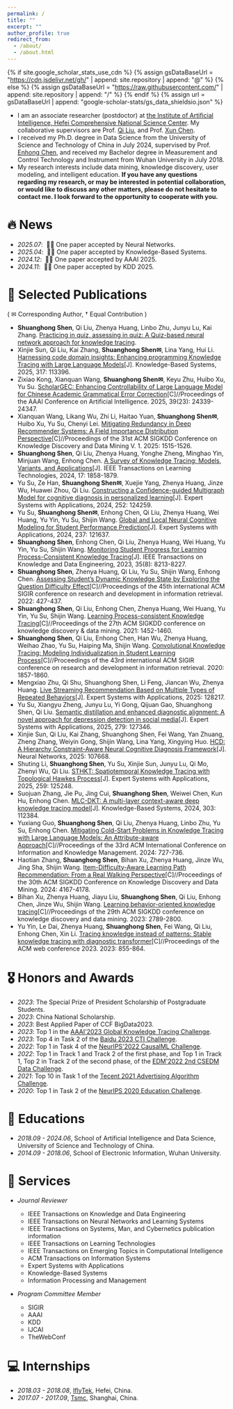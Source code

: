 ```yaml
---
permalink: /
title: ""
excerpt: ""
author_profile: true
redirect_from: 
  - /about/
  - /about.html
---
```


{% if site.google_scholar_stats_use_cdn %}
{% assign gsDataBaseUrl = "https://cdn.jsdelivr.net/gh/" | append: site.repository | append: "@" %}
{% else %}
{% assign gsDataBaseUrl = "https://raw.githubusercontent.com/" | append: site.repository | append: "/" %}
{% endif %}
{% assign url = gsDataBaseUrl | append: "google-scholar-stats/gs_data_shieldsio.json" %}

<span class='anchor' id='about-me'></span>

* I am an associate researcher (postdoctor) at [the Institute of Artificial Intelligence, Hefei Comprehensive National Science Center](https://iai.ustc.edu.cn/iai/index.html). My collaborative supervisors are Prof. [Qi Liu](http://staff.ustc.edu.cn/~qiliuql/), and Prof. [Xun Chen](http://staff.ustc.edu.cn/~xunchen/).
* I received my Ph.D. degree in Data Science from the University of Science and Technology of China in July 2024, supervised by Prof. [Enhong Chen](http://staff.ustc.edu.cn/~cheneh/),  and received my Bachelor degree in Measurement and Control Technology and Instrument from Wuhan University in July 2018. 
* My research interests include data mining, knowledge discovery, user modeling, and intelligent education. **If you have any questions regarding my research, or may be interested in potential collaboration, or would like to discuss any other matters, please do not hesitate to contact me. I look forward to the opportunity to cooperate with you.**


# 🔥 News
- *2025.07*: &nbsp;🎉🎉 One paper accepted by Neural Networks.
- *2025.04*: &nbsp;🎉🎉 One paper accepted by Knowledge-Based Systems.
- *2024.12*: &nbsp;🎉🎉 One paper accepted by AAAI 2025.
- *2024.11*: &nbsp;🎉🎉 One paper accepted by KDD 2025. 

# 📝 Selected Publications 

( ✉ Corresponding Author, † Equal Contribution )
- **Shuanghong Shen**, Qi Liu, Zhenya Huang, Linbo Zhu, Junyu Lu, Kai Zhang. [Practicing in quiz, assessing in quiz: A Quiz-based neural network approach for knowledge tracing](https://www.sciencedirect.com/science/article/pii/S089360802500677X).
- Xinjie Sun, Qi Liu, Kai Zhang, **Shuanghong Shen✉**, Lina Yang, Hui Li. [Harnessing code domain insights: Enhancing programming Knowledge Tracing with Large Language Models](https://www.sciencedirect.com/science/article/pii/S0950705125004435)[J]. Knowledge-Based Systems, 2025, 317: 113396. 
- Zixiao Kong, Xianquan Wang, **Shuanghong Shen✉**, Keyu Zhu, Huibo Xu, Yu Su. [ScholarGEC: Enhancing Controllability of Large Language Model for Chinese Academic Grammatical Error Correction](https://ojs.aaai.org/index.php/AAAI/article/view/34611)[C]//Proceedings of the AAAI Conference on Artificial Intelligence. 2025, 39(23): 24339-24347.
- Xianquan Wang, Likang Wu, Zhi Li, Haitao Yuan, **Shuanghong Shen✉**, Huibo Xu, Yu Su, Chenyi Lei. [Mitigating Redundancy in Deep Recommender Systems: A Field Importance Distribution Perspective](https://dl.acm.org/doi/abs/10.1145/3690624.3709275)[C]//Proceedings of the 31st ACM SIGKDD Conference on Knowledge Discovery and Data Mining V. 1. 2025: 1515-1526.
- **Shuanghong Shen**, Qi Liu, Zhenya Huang, Yonghe Zheng, Minghao Yin, Minjuan Wang, Enhong Chen. [A Survey of Knowledge Tracing: Models, Variants, and Applications](https://ieeexplore.ieee.org/abstract/document/10494775)[J]. IEEE Transactions on Learning Technologies, 2024, 17: 1858-1879. 
- Yu Su, Ze Han, **Shuanghong Shen✉**, Xuejie Yang, Zhenya Huang, Jinze Wu, Huawei Zhou, Qi Liu. [Constructing a Confidence-guided Multigraph Model for cognitive diagnosis in personalized learning](https://www.sciencedirect.com/science/article/abs/pii/S0957417424011254)[J]. Expert Systems with Applications, 2024, 252: 124259. 
- Yu Su, **Shuanghong Shen✉**, Enhong Chen, Qi Liu, Zhenya Huang, Wei Huang, Yu Yin, Yu Su, Shijin Wang. [Global and Local Neural Cognitive Modeling for Student Performance Prediction](https://www.sciencedirect.com/science/article/abs/pii/S0957417423021395)[J]. Expert Systems with Applications, 2024, 237: 121637.
- **Shuanghong Shen**, Enhong Chen, Qi Liu, Zhenya Huang, Wei Huang, Yu Yin, Yu Su, Shijin Wang. [Monitoring Student Progress for Learning Process-Consistent Knowledge Tracing](https://ieeexplore.ieee.org/abstract/document/9950313)[J]. IEEE Transactions on Knowledge and Data Engineering, 2023, 35(8): 8213-8227.
- **Shuanghong Shen**, Zhenya Huang, Qi Liu, Yu Su, Shijin Wang, Enhong Chen. [Assessing Student’s Dynamic Knowledge State by Exploring the Question Difficulty Effect](https://dl.acm.org/doi/abs/10.1145/3477495.3531939)[C]//Proceedings of the 45th international ACM SIGIR conference on research and development in information retrieval. 2022: 427-437.
- **Shuanghong Shen**, Qi Liu, Enhong Chen, Zhenya Huang, Wei Huang, Yu Yin, Yu Su, Shijin Wang. [Learning Process-consistent Knowledge Tracing](https://dl.acm.org/doi/abs/10.1145/3447548.3467237)[C]//Proceedings of the 27th ACM SIGKDD conference on knowledge discovery & data mining. 2021: 1452-1460.
- **Shuanghong Shen**,  Qi Liu, Enhong Chen, Han Wu, Zhenya Huang, Weihao Zhao, Yu Su, Haiping Ma, Shijin Wang. [Convolutional Knowledge Tracing: Modeling Individualization in Student Learning Process](https://dl.acm.org/doi/abs/10.1145/3397271.3401288)[C]//Proceedings of the 43rd international ACM SIGIR conference on research and development in information retrieval. 2020: 1857-1860.
- Mengxiao Zhu, Qi Shu, Shuanghong Shen, Li Feng, Jiancan Wu, Zhenya Huang. [Live Streaming Recommendation Based on Multiple Types of Repeated Behaviors](https://www.sciencedirect.com/science/article/pii/S0957417425018378)[J]. Expert Systems with Applications, 2025: 128217.
- Yu Su, Xiangyu Zheng, Junyu Lu, Yi Gong, Qijuan Gao, Shuanghong Shen, Qi Liu. [Semantic distillation and enhanced diagnostic alignment: A novel approach for depression detection in social media](https://www.sciencedirect.com/science/article/pii/S0957417425009686)[J]. Expert Systems with Applications, 2025, 279: 127346.
- Xinjie Sun, Qi Liu, Kai Zhang, Shuanghong Shen, Fei Wang, Yan Zhuang, Zheng Zhang, Weiyin Gong, Shijin Wang, Lina Yang, Xingying Huo. [HCD: A Hierarchy Constraint-Aware Neural Cognitive Diagnosis Framework](https://www.sciencedirect.com/science/article/pii/S0893608025005489)[J]. Neural Networks, 2025: 107668.
- Shuting Li, **Shuanghong Shen**, Yu Su, Xinjie Sun, Junyu Lu, Qi Mo, Zhenyi Wu, Qi Liu. [STHKT: Spatiotemporal Knowledge Tracing with Topological Hawkes Process](https://www.sciencedirect.com/science/article/abs/pii/S0957417424021158)[J]. Expert Systems with Applications, 2025, 259: 125248.
- Suojuan Zhang, Jie Pu, Jing Cui, **Shuanghong Shen**, Weiwei Chen, Kun Hu, Enhong Chen. [MLC-DKT: A multi-layer context-aware deep knowledge tracing model](https://www.sciencedirect.com/science/article/abs/pii/S0950705124010189)[J]. Knowledge-Based Systems, 2024, 303: 112384.
- Yuxiang Guo, **Shuanghong Shen**, Qi Liu, Zhenya Huang, Linbo Zhu, Yu Su, Enhong Chen. [Mitigating Cold-Start Problems in Knowledge Tracing with Large Language Models: An Attribute-aware Approach](https://dl.acm.org/doi/abs/10.1145/3627673.3679664)[C]//Proceedings of the 33rd ACM International Conference on Information and Knowledge Management. 2024: 727-736.
- Haotian Zhang, **Shuanghong Shen**, Bihan Xu, Zhenya Huang, Jinze Wu, Jing Sha, Shijin Wang. [Item-Difficulty-Aware Learning Path Recommendation: From a Real Walking Perspective](https://dl.acm.org/doi/abs/10.1145/3637528.3671947)[C]//Proceedings of the 30th ACM SIGKDD Conference on Knowledge Discovery and Data Mining. 2024: 4167-4178.
- Bihan Xu, Zhenya Huang, Jiayu Liu, **Shuanghong Shen**, Qi Liu, Enhong Chen, Jinze Wu, Shijin Wang. [Learning behavior-oriented knowledge tracing](https://dl.acm.org/doi/abs/10.1145/3580305.3599407)[C]//Proceedings of the 29th ACM SIGKDD conference on knowledge discovery and data mining. 2023: 2789-2800.
- Yu Yin, Le Dai, Zhenya Huang, **Shuanghong Shen**, Fei Wang, Qi Liu, Enhong Chen, Xin Li. [Tracing knowledge instead of patterns: Stable knowledge tracing with diagnostic transformer](https://dl.acm.org/doi/abs/10.1145/3543507.3583255)[C]//Proceedings of the ACM web conference 2023. 2023: 855-864.


# 🎖 Honors and Awards
- *2023*: The Special Prize of President Scholarship of Postgraduate Students. 
- *2023*: China National Scholarship.
- *2023*: Best Applied Paper of CCF BigData2023.
- *2023*: Top 1 in the [AAAI'2023 Global Knowledge Tracing Challenge](https://ai4ed.cc/competitions/aaai2023competition).
- *2023*: Top 4 in Task 2 of the [Baidu 2023 CTI Challenge](https://aistudio.baidu.com/aistudio/projectdetail/6120125).
- *2022*: Top 1 in Task 4 of the [NeurIPS'2022 CausalML Challenge](https://eedi.com/projects/neurips-2022). 
- *2022*: Top 1 in Track 1 and Track 2 of the first phase, and Top 1 in Track 1, Top 2 in Track 2 of the second phase, of the [EDM'2022 2nd CSEDM Data Challenge](https://eedi.com/projects/neurips-2022).
- *2021*: Top 10 in Task 1 of the [Tecent 2021 Advertising Algorithm Challenge](https://algo.qq.com/).
- *2020*: Top 1 in Task 2 of the [NeurIPS 2020 Education Challenge](https://eedi.com/projects/neurips-education-challenge).


# 📖 Educations
- *2018.09 - 2024.06*, School of Artificial Intelligence and Data Science, University of Science and Technology of China. 
- *2014.09 - 2018.06*, School of Electronic Information, Wuhan University. 

# 💬 Services
- *Journal Reviewer*

    * IEEE Transactions on Knowledge and Data Engineering
    * IEEE Transactions on Neural Networks and Learning Systems
    * IEEE Transactions on Systems, Man, and Cybernetics publication information
    * IEEE Transactions on Learning Technologies
    * IEEE Transactions on Emerging Topics in Computational Intelligence
    * ACM Transactions on Information Systems
    * Expert Systems with Applications
    * Knowledge-Based Systems
    * Information Processing and Management

- *Program Committee Member*

    * SIGIR
    * AAAI
    * KDD
    * IJCAI
    * TheWebConf

# 💻 Internships
- *2018.03 - 2018.08*, [IflyTek](https://www.iflytek.com/en/), Hefei, China.
- *2017.07 - 2017.09*, [Tsmc](https://www.tsmc.com/schinese), Shanghai, China.
